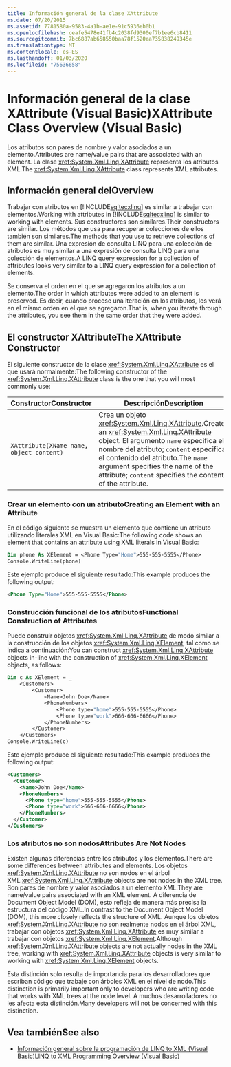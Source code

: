 ```yaml
---
title: Información general de la clase XAttribute
ms.date: 07/20/2015
ms.assetid: 7781580a-9583-4a1b-ae1e-91c5936eb0b1
ms.openlocfilehash: ceafe5478e41fb4c2038fd9300ef7b1ee6cb8411
ms.sourcegitcommit: 7bc6887ab658550baa78f1520ea735838249345e
ms.translationtype: MT
ms.contentlocale: es-ES
ms.lasthandoff: 01/03/2020
ms.locfileid: "75636658"
---
```

# <a name="xattribute-class-overview-visual-basic"></a><span data-ttu-id="a1534-102">Información general de la clase XAttribute (Visual Basic)</span><span class="sxs-lookup"><span data-stu-id="a1534-102">XAttribute Class Overview (Visual Basic)</span></span>
<span data-ttu-id="a1534-103">Los atributos son pares de nombre y valor asociados a un elemento.</span><span class="sxs-lookup"><span data-stu-id="a1534-103">Attributes are name/value pairs that are associated with an element.</span></span> <span data-ttu-id="a1534-104">La clase <xref:System.Xml.Linq.XAttribute> representa los atributos XML.</span><span class="sxs-lookup"><span data-stu-id="a1534-104">The <xref:System.Xml.Linq.XAttribute> class represents XML attributes.</span></span>  
  
## <a name="overview"></a><span data-ttu-id="a1534-105">Información general del</span><span class="sxs-lookup"><span data-stu-id="a1534-105">Overview</span></span>  
 <span data-ttu-id="a1534-106">Trabajar con atributos en [!INCLUDE[sqltecxlinq](~/includes/sqltecxlinq-md.md)] es similar a trabajar con elementos.</span><span class="sxs-lookup"><span data-stu-id="a1534-106">Working with attributes in [!INCLUDE[sqltecxlinq](~/includes/sqltecxlinq-md.md)] is similar to working with elements.</span></span> <span data-ttu-id="a1534-107">Sus constructores son similares.</span><span class="sxs-lookup"><span data-stu-id="a1534-107">Their constructors are similar.</span></span> <span data-ttu-id="a1534-108">Los métodos que usa para recuperar colecciones de ellos también son similares.</span><span class="sxs-lookup"><span data-stu-id="a1534-108">The methods that you use to retrieve collections of them are similar.</span></span> <span data-ttu-id="a1534-109">Una expresión de consulta LINQ para una colección de atributos es muy similar a una expresión de consulta LINQ para una colección de elementos.</span><span class="sxs-lookup"><span data-stu-id="a1534-109">A LINQ query expression for a collection of attributes looks very similar to a LINQ query expression for a collection of elements.</span></span>  
  
 <span data-ttu-id="a1534-110">Se conserva el orden en el que se agregaron los atributos a un elemento.</span><span class="sxs-lookup"><span data-stu-id="a1534-110">The order in which attributes were added to an element is preserved.</span></span> <span data-ttu-id="a1534-111">Es decir, cuando procese una iteración en los atributos, los verá en el mismo orden en el que se agregaron.</span><span class="sxs-lookup"><span data-stu-id="a1534-111">That is, when you iterate through the attributes, you see them in the same order that they were added.</span></span>  
  
## <a name="the-xattribute-constructor"></a><span data-ttu-id="a1534-112">El constructor XAttribute</span><span class="sxs-lookup"><span data-stu-id="a1534-112">The XAttribute Constructor</span></span>  
 <span data-ttu-id="a1534-113">El siguiente constructor de la clase <xref:System.Xml.Linq.XAttribute> es el que usará normalmente:</span><span class="sxs-lookup"><span data-stu-id="a1534-113">The following constructor of the <xref:System.Xml.Linq.XAttribute> class is the one that you will most commonly use:</span></span>  
  
|<span data-ttu-id="a1534-114">Constructor</span><span class="sxs-lookup"><span data-stu-id="a1534-114">Constructor</span></span>|<span data-ttu-id="a1534-115">Descripción</span><span class="sxs-lookup"><span data-stu-id="a1534-115">Description</span></span>|  
|-----------------|-----------------|  
|`XAttribute(XName name, object content)`|<span data-ttu-id="a1534-116">Crea un objeto <xref:System.Xml.Linq.XAttribute>.</span><span class="sxs-lookup"><span data-stu-id="a1534-116">Creates an <xref:System.Xml.Linq.XAttribute> object.</span></span> <span data-ttu-id="a1534-117">El argumento `name` especifica el nombre del atributo; `content` especifica el contenido del atributo.</span><span class="sxs-lookup"><span data-stu-id="a1534-117">The `name` argument specifies the name of the attribute; `content` specifies the content of the attribute.</span></span>|  
  
### <a name="creating-an-element-with-an-attribute"></a><span data-ttu-id="a1534-118">Crear un elemento con un atributo</span><span class="sxs-lookup"><span data-stu-id="a1534-118">Creating an Element with an Attribute</span></span>  
 <span data-ttu-id="a1534-119">En el código siguiente se muestra un elemento que contiene un atributo utilizando literales XML en Visual Basic:</span><span class="sxs-lookup"><span data-stu-id="a1534-119">The following code shows an element that contains an attribute using XML literals in Visual Basic:</span></span>  
  
```vb  
Dim phone As XElement = <Phone Type="Home">555-555-5555</Phone>  
Console.WriteLine(phone)  
```  
  
 <span data-ttu-id="a1534-120">Este ejemplo produce el siguiente resultado:</span><span class="sxs-lookup"><span data-stu-id="a1534-120">This example produces the following output:</span></span>  
  
```xml  
<Phone Type="Home">555-555-5555</Phone>  
```  
  
### <a name="functional-construction-of-attributes"></a><span data-ttu-id="a1534-121">Construcción funcional de los atributos</span><span class="sxs-lookup"><span data-stu-id="a1534-121">Functional Construction of Attributes</span></span>  
 <span data-ttu-id="a1534-122">Puede construir objetos <xref:System.Xml.Linq.XAttribute> de modo similar a la construcción de los objetos <xref:System.Xml.Linq.XElement>, tal como se indica a continuación:</span><span class="sxs-lookup"><span data-stu-id="a1534-122">You can construct <xref:System.Xml.Linq.XAttribute> objects in-line with the construction of <xref:System.Xml.Linq.XElement> objects, as follows:</span></span>  
  
```vb  
Dim c As XElement = _  
    <Customers>  
        <Customer>  
            <Name>John Doe</Name>  
            <PhoneNumbers>  
                <Phone type="home">555-555-5555</Phone>  
                <Phone type="work">666-666-6666</Phone>  
            </PhoneNumbers>  
        </Customer>  
    </Customers>  
Console.WriteLine(c)  
```  
  
 <span data-ttu-id="a1534-123">Este ejemplo produce el siguiente resultado:</span><span class="sxs-lookup"><span data-stu-id="a1534-123">This example produces the following output:</span></span>  
  
```xml  
<Customers>  
  <Customer>  
    <Name>John Doe</Name>  
    <PhoneNumbers>  
      <Phone type="home">555-555-5555</Phone>  
      <Phone type="work">666-666-6666</Phone>  
    </PhoneNumbers>  
  </Customer>  
</Customers>  
```  
  
### <a name="attributes-are-not-nodes"></a><span data-ttu-id="a1534-124">Los atributos no son nodos</span><span class="sxs-lookup"><span data-stu-id="a1534-124">Attributes Are Not Nodes</span></span>  
 <span data-ttu-id="a1534-125">Existen algunas diferencias entre los atributos y los elementos.</span><span class="sxs-lookup"><span data-stu-id="a1534-125">There are some differences between attributes and elements.</span></span> <span data-ttu-id="a1534-126">Los objetos <xref:System.Xml.Linq.XAttribute> no son nodos en el árbol XML.</span><span class="sxs-lookup"><span data-stu-id="a1534-126"><xref:System.Xml.Linq.XAttribute> objects are not nodes in the XML tree.</span></span> <span data-ttu-id="a1534-127">Son pares de nombre y valor asociados a un elemento XML.</span><span class="sxs-lookup"><span data-stu-id="a1534-127">They are name/value pairs associated with an XML element.</span></span> <span data-ttu-id="a1534-128">A diferencia de Document Object Model (DOM), esto refleja de manera más precisa la estructura del código XML.</span><span class="sxs-lookup"><span data-stu-id="a1534-128">In contrast to the Document Object Model (DOM), this more closely reflects the structure of XML.</span></span> <span data-ttu-id="a1534-129">Aunque los objetos <xref:System.Xml.Linq.XAttribute> no son realmente nodos en el árbol XML, trabajar con objetos <xref:System.Xml.Linq.XAttribute> es muy similar a trabajar con objetos <xref:System.Xml.Linq.XElement>.</span><span class="sxs-lookup"><span data-stu-id="a1534-129">Although <xref:System.Xml.Linq.XAttribute> objects are not actually nodes in the XML tree, working with <xref:System.Xml.Linq.XAttribute> objects is very similar to working with <xref:System.Xml.Linq.XElement> objects.</span></span>  
  
 <span data-ttu-id="a1534-130">Esta distinción solo resulta de importancia para los desarrolladores que escriban código que trabaje con árboles XML en el nivel de nodo.</span><span class="sxs-lookup"><span data-stu-id="a1534-130">This distinction is primarily important only to developers who are writing code that works with XML trees at the node level.</span></span> <span data-ttu-id="a1534-131">A muchos desarrolladores no les afecta esta distinción.</span><span class="sxs-lookup"><span data-stu-id="a1534-131">Many developers will not be concerned with this distinction.</span></span>  
  
## <a name="see-also"></a><span data-ttu-id="a1534-132">Vea también</span><span class="sxs-lookup"><span data-stu-id="a1534-132">See also</span></span>

- [<span data-ttu-id="a1534-133">Información general sobre la programación de LINQ to XML (Visual Basic)</span><span class="sxs-lookup"><span data-stu-id="a1534-133">LINQ to XML Programming Overview (Visual Basic)</span></span>](../../../../visual-basic/programming-guide/concepts/linq/linq-to-xml-programming-overview.md)
